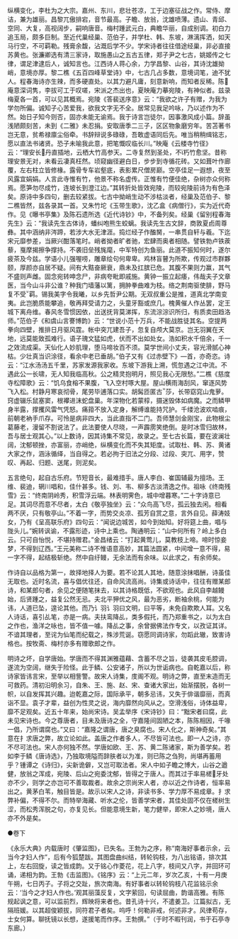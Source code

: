 <!-- { "loadSidebar": true } -->
纵横变化，李杜为之大宗。嘉州、东川，悲壮苍凉，工于边塞征战之作。常侍、摩诘，兼为雄丽。昌黎兀傲排宕，音节最高。子瞻、放翁，沈雄喷薄。遗山、青邱、空同、大复，高视阔步，嗣响唐音。梅村踵武元白，典瞻华丽，自成别调。初白力追玉局，颇多巨制。至近代巢经巢、范伯子，并学杜、韩、东坡，淋漓挥洒，如天马行空，不可羁勒。残膏余馥，沾溉后学不少。学宋诗者往往借途经巢，非必直接苏黄也。张濂卿选有清三家诗，取施愚山之五古五律，郑子尹之七古，姚姬传之七律，谓足津逮后人，诚知言也。江西诗人蒋心余，力学昌黎、山谷，其诗沈雄拗峭，意境亦厚。黎二樵《五百四峰草堂诗》中，七古几占多数，意境词笔，迪不犹人。程春海诗亦生辣，而多硬直处。以其力避凡庸，刻意新响，而知者反稀。陈庵意深词隽，李拔可工于叹嗟，宋派之杰出也，夏映庵力摹宛陵，有神似者。兹录梅夏各一首，可以见其概焉。宛陵《答裴送序意》云：“我欲之许子有赠，为我为学勿所偏。诚知子心苦爱我，欲我文字无不全。居常见我足吟咏，乃以述作为不然。始日子知今则否，固亦未能无谕焉。我于诗言岂徒尔，因事激风成小篇。辞虽浅陋颇刻苦，未到《二雅》未忍捐。安取唐季二三子，区区物象磨穷年。苦苫著书岂无意，贫希禄廪尘俗牵。书辞辩说多碌碌，吾敢虚语同后先。唯当稍稍缉铭志，愿以直法书诸贤。恐子未喻我此意，把笔慨叹临长川。”映庵《云楼寺竹径》云：“理安长丹直插地，云栖大竹高参天。二寺复然到圣处，不朽竹愈坚。昔称理安景无对，未看云凄真枉然。顷窥幽径避白日，步步到寺循花砖。又如葺叶作廊覆，左右柱立皆修椽。露骨专车岩壑底，表影累尺僧房巅。空亭佳足一遐想，夜至风露宜娟娟。人言此寺惟有竹，他景不称名虚传。正惟有竹便佳绝，杂树亦众何称焉。愿笋勿尽成竹，连坡长到澄江边。”其转折处皆效宛陵，而较宛陵前诗为有色泽矣。原诗中多四句，删去较紧拔。七古中拗峭生动不涉枯淡者，经巢及范伯子、黎二樵皆然，兹各录其一首。又朱竹坨《玉带生歌》，沈乙盒《病僧行》，实为近代奇作。见《曝书亭集》及陈石遗所选《近代诗钞》中，不备列矣。经巢《留别程春海先生》云：“我读先生古体诗，蟠纠咆熊生蛟螭。我读先生古文辞，商敦夏卣周尊彝。其中涵纳非涔蹄，若涉大水无津涯。捣烂经子作醢胬，一串贯自轩与羲。下迄宋元靡参差，当厥兴酣落笔时。峭者拗者旷者驰，宏肆而奥者相随。譬铁勃卢铁蒺藜，戛摩揭擦争撑持。不袭旧垒残旄麾，中军特创为鱼丽。此道不振知何时，遂尔疲茶及今兹。学语小儿强喔唠，雕章绘句何卑卑。鸡林盲瞽为所欺，传观过市群夥颐，厚颜亦自居不疑。间有大黠奋厥衰，鼎未及扛膑已危。其腹不果则力赢，其气不盛则声雌。固念宛转呻念尸，非病夸毗即戚施。黄钟一振立起痿，伟哉夫子文章医，当今山斗非公谁？种我门墙藩以篱，拥肿拳曲难为枝。络之荆南驱使腓，野马复不受羁。锡我美字令我曦，以乡先哲尹公期。无双叔重公是推，道真北学南变夷。此岂脆质能攀追，敬再拜受请力之，头童牙豁或庶几。槐黄催人作丛罢，定王城下离舟维。春风冬雪惯因依，出送抚背莫涕挥，东流淙淙识所归，有质卖田趋洛师。”范伯子《和虞山言謇博韵》云：“世说小范十万兵，不能战胜徒其名。空提两拳向四壁，推排日月驱风霆。帐中突兀建吾子，忽复自颅大莫京。岂无羽翼在天地，远莫能致孤难行。语子瑰文猛如虎，伏而不出如处女。浩如积水千倍余，千一之效流成渠。天仙化人妙肌理，堕马啼妆百不须。莫学世间小丈夫，容光滑腻心神枯。少壮真当识涂径，看余中老已垂胡。”伯子又有《过赤壁下》—首，亦奇恣。诗云：“江水汤汤五千里，苏家发源我家收。东坡下游我上溯，慌忽遇之江中流。不遇此公一长啸，无人知我临高秋。公之精灵抱明月，照见我心无限愁。”二樵《慈度寺松障歌》云：“饥乌食榕不果腹，飞入空村啄大屋。屋山横雨海刮风，窜逐风势飞入松。村静月寒哀彻骨，尾劳毕逋落口实。胡髯匝匿古莎，长带窈窕山鬼萝。窍虚辍乐鼠塞窦，根襻进沫蛇盘巢。年深物化若蒙椁，摄迷毁体如病魔。之而鳞甲身半露，撑攫风雷气凭怒。痛箝不放入定身，解缚谁能持咒护。千缕沧波欢啮痕，前朝老衲手爪存。可怜是病非四大，当此直指不二门。吾师慧剑金刚宝，此物根尘葛藤老，漫留不割说法了。此法要使人尽晓，一声霹雳笑绝倒。是时冰雪归故林，吾与居士观其心。”以上数诗，因其诗集不常见，故录之。至七古长篇，要在波澜壮阔，沈郁顿挫，亦富丽，亦峭绝，纵横变化而不失其矩度。试取杜、韩、苏、黄诸大家之作，涵泳循绎，当自得之。若必拘于旧法之分段、过段、突兀、用字，赞叹、再起、归题、送尾，则泥矣。

五言绝句，起自古乐府。节短音长，最难措手。唐人李白、崔国辅最为擅场。王维、裴迪，辋川唱和，佳什甚多。钱、刘、韦、柳多古淡清逸之作。祖咏《终南残雪》云：“终南阴岭秀，积雪浮云端。林表明霁色，城中增暮寒。”二十字诗意已足。其词尽而意不尽者，太白《敬亭独坐》云：“众鸟高飞尽，孤云独去闲。相看两不厌，只有敬亭山。”不着一字，而势交炎凉、孤芳自赏之意，言外自见。薛涛妓女，乃有《呈高联乐府》四句云：“闻说边城苦，如今到始知。好将筵上曲，唱与陇头儿。”婉转讽谕，不露形迹，诗中上乘也。陶通明云：“山中何所有？岭上多白云。只可自怡悦，不堪持赠君。”金昌绪云：“打起黄莺儿，莫教枝上啼。啼时惊妾梦，不得到辽西。”王元美称二诗不惟语意高妙，其篇法圆紧，中间增一意不得，易一字不得，起结极斩绝。然中自纡鳗，无余法而有余味。以此求之，有余师矣。

作诗自以品格为第一，故择地择人为要。若不论其人其地，随意涂抹唱酬，诗虽佳无取也。近时名流，喜与倡优往还，自命风流高尚。诗集或诗话中，往往有赠某郎诗，和某郎句者，余见之便随笔抹去，以其诗格既低，不欲观也。此风自李越鳗始，后贤踵之，益复公然无忌。夫北平狎优之风，最为恶劣，断袖余桃，何能为讳，人道已坠，遑论其他。而乃讠羽讠羽曰文明，曰平等，未免自欺欺人耳。又名人诗话，喜引乩笔，亦是一病。夫扶鸾降乩，类多假托，而乃郑重书之，以为太白之作也，渔洋之咏也，皆不值一噱。降乩之事，余曾据佛法作专文，以孜证其详。不谙其理者，至诧为仙笔而纪载之，殊涉荒诞。窃愿同调诗家，勿蹈此辙，致害诗格也。按牧斋、梅村亦多有赠歌郎之作。

明诗之坏，自学唐始。学唐而不得其渊雅蕴藉、含蓄不尽之旨，徒袭其皮毛腔调，遂流为空阔，继失于险怪。此于鳞、公安诸子，所以为世诟病也。自乾嘉以后，称诗家皆讳言宋，至举以相訾警。故宋人诗集，庋阁不观。明诗之弊，直至末造而无可救药。清初沿明余习，自朱、王、施、赵、宋、查诸大家出，始渐摆脱，各树一帜，以自发挥其兴趣。迨乾嘉之际，国际承平，朝多忌讳，又失于俳谐靡丽，而真诣不显。袁子才辈，益创为性灵之说，海内靡然向风从之。空滑浅俗，诗体益卑，靡不足观矣。近五十年来，始尚宋诗。吴孟举序《宋诗钞》曰：“黜宋者曰腐，此未见宋诗也。今之尊唐者，目未及唐诗之全，守嘉隆间固陋之本，陈陈相因，千喙一倡，乃所谓腐也。”又曰：“嘉隆之谓唐，唐之臭腐也。宋人化之，斯神奇矣。”其意在扌求唐之弊，故立论如此。盖唐之作者多人，不尽皆可法也。即一人之诗，亦不尽可法也。宋人亦何独不然。学唐如欧、王、苏、黄二陈诸家，斯为善学矣。若如李于鳞《唐诗选》，乃独取境隘而辞肤者以为准，则已陈之刍狗，尚堪再蓄用乎？锺谭之《诗归》，尖新诡僻，又岂可取法者。宋人中如子瞻之博大，山谷之遒健，放翁之浑成，宛陵、后山之宛委沈郁，皆得之于唐人。而其过于率易槎牙处亦不少，则学之亦岂可不善取裁者。故余之宗尚宋人者，亦以近之作诗者，恒率易出之。黄茅白苇，触目皆是。故示以宋人之诗，非读书多、学力厚不易成章。扌求弊补偏，不得不尔。而特举海藏、听水之伦，皆善学宋者，其佳处固不仅在槎树生涩，而松秀浑脱之句，亦复见长。但能意境生新，笔力健举，即宋人之妙境，唐人亦不外是矣。



●卷下

《永乐大典》内载唐时《肇监图》，已失名。王勃为之序，称“南海好事者示余，云当今才妇人作”，后有今狐楚跋。其图盘曲纠结，转轮钩枝，为八出铭语，排次其上，左右回旋，读之皆成韵。又于铭心作菱花，花上八字，枝间又八字，并回环可诵，递相为韵。王勃《击监图》。《铭序》云：“上元二年，岁次乙亥，十有一月庚午朔，七日丙子。子将之交趾，旅次南海。有好事者以转轮钩枝八花监铭示余云：‘当今之才妇人作也。’观其丽藻反复，文字萦回，句读屈曲，韵谐高雅。有陈规起讽之意，可以监前烈，辉映将来者也。昔孔诗十兴，不遣姜卫。江篇拟古，无隔班媛。以其超俊颖拔，同符君子者矣。呜呼！何勒非戒，何述非才。风律苟存，士女何算。聊抚镜以长想，遂援笔而作序。王勃撰。”（于时不暇刊润，书于石亭寺东廊。）

